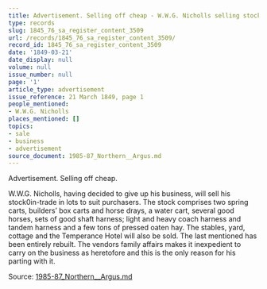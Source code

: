 ```yaml
---
title: Advertisement. Selling off cheap - W.W.G. Nicholls selling stock-in-trade
type: records
slug: 1845_76_sa_register_content_3509
url: /records/1845_76_sa_register_content_3509/
record_id: 1845_76_sa_register_content_3509
date: '1849-03-21'
date_display: null
volume: null
issue_number: null
page: '1'
article_type: advertisement
issue_reference: 21 March 1849, page 1
people_mentioned:
- W.W.G. Nicholls
places_mentioned: []
topics:
- sale
- business
- advertisement
source_document: 1985-87_Northern__Argus.md
---
```


Advertisement.  Selling off cheap.

W.W.G. Nicholls, having decided to give up his business, will sell his stock0in-trade in lots to suit purchasers.  The stock comprises two spring carts, builders’ box carts and horse drays, a water cart, several good horses, sets of good shaft harness; light and heavy coach harness and tandem harness and a few tons of pressed oaten hay.  The stables, yard, cottage and the Temperance Hotel will also be sold.  The last mentioned has been entirely rebuilt.  The vendors family affairs makes it inexpedient to carry on the business as heretofore and this is the only reason for his parting with it.

Source: [1985-87_Northern__Argus.md](/downloads/markdown/1985-87_Northern__Argus.md)
